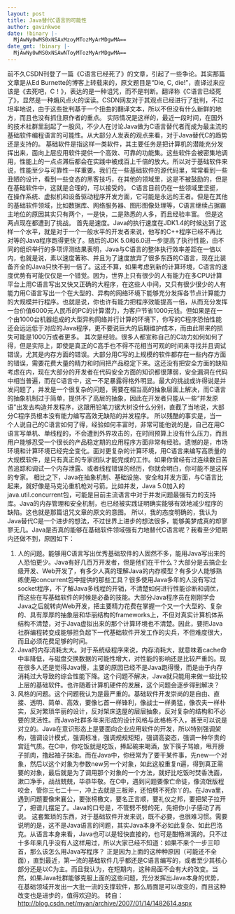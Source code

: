 ```yaml
---
layout: post
title: Java替代C语言的可能性
author: gavinkwoe
date: !binary |-
  MjAwNy0wMS0xNSAxMzoyMTozMyArMDgwMA==
date_gmt: !binary |-
  MjAwNy0wMS0xNSAwNToyMTozMyArMDgwMA==
---
```

前不久CSDN刊登了一篇《C语言已经死了》的文章，引起了一些争论。其实那篇文章是从Ed Burnette的博客上转载来的，原文题目是“Die, C, die!”，直译过来应该是《去死吧，C！》，表达的是一种诅咒，而不是判断。翻译称《C语言已经死了》，显然是一种煽风点火的误读。CSDN网友对于其观点已经进行了批判，不过坦率地说，由于这些批判基于一个扭曲的翻译文本，所以不但没有什么新鲜的地方，而且也没有抓住原作者的重点。
    实际情况是这样的，最近一段时间，在国外的技术社群里刮起了一股风，不少人在讨论Java做为C语言替代者而成为最主流的基础软件编程语言的可能性。从大部分人发表的观点来看，对于Java替代C的趋势还是支持的。
     基础软件是指这样一类软件，其主要任务是把计算机的潜能充分发挥出来，面向上层应用软件提供一个高效、可靠的功能集。这些软件会被密集地调用，性能上的一点点滞后都会在实践中被成百上千倍的放大。所以对于基础软件来说，性能至少与可靠性一样重要。我们在一些基础软件的源代码里，常常看到一些丑陋的设计，看到一些变态的黑客技巧，在其他的领域里，这是不被鼓励的，但是在基础软件中，这就是合理的，可以接受的。
     C语言目前仍在一些领域里坚挺，在操作系统、虚拟机和设备驱动程序开发方面，它可能是永远的王者。但是在其他的基础软件领域，比如数据库、网络服务器、图形图像处理等，C语言继续占据霸主地位的原因其实只有两个，一是快，二是熟悉的人多，而且经验丰富。
    但是这两点现在都遭到了挑战。
    首先是速度。Java的执行速度在JDK1.4的时候达到了这样一个水平，就是对于一个一般水平的开发者来说，他写的C++程序已经不再比对等的Java程序跑得更快了。随后的JDK 5.0和6.0进一步提高了执行性能，由不同的组织举行的多项评测结果表明，Java与C语言的整体执行效率差距在一倍以内，也就是说，素以速度著称、并且为了速度放弃了很多东西的C语言，现在比装备齐全的Java只快不到一倍了。这还不算，如果考虑到新的计算环境，C语言的速度优势有可能仅仅是一个错觉。因为，世界上只有很少的人有能力在多CPU计算平台上用C语言写出又快又正确的大程序，在这些人中间，又只有很少很少的人有能力用C语言写出一个在大型的、异构的网络环境下能够充分发挥各节点计算能力的大规模并行程序。也就是说，你也许有能力把程序效能提高一倍，从而充分发挥一台价值6000元人民币的PC的计算潜力，为客户节省1000元钱。但如果是在一个由1000台机器组成的大型异构网络并行计算的环境下，你写的C程序恐怕性能还会远远低于对应的Java程序，更不要说巨大的后期维护成本，而由此带来的损失可能是1000万或者更多。
    其次是经验。很多人都宣称自己的C功力如何如何了得，但是实际上，即使是真正的C高手也不得不花相当可观的时间来寻找并且调试错误，尤其是内存方面的错误。大部分用C写的上规模的软件都存在一些内存方面的错误，需要花费大量的精力和时间把产品稳定下来。这还没有把安全方面的缺陷考虑在内，现在大部分的开发者在代码安全方面的知识都很薄弱，安全漏洞在代码中相当普遍，而在C语言中，这一不足暴露得格外明显。最大的挑战或许得说是并发问题了，并发是一个很复杂的问题，需要在相当高的抽象层面上解决，而C语言的抽象机制过于简单，提供不了高层的抽象，因此在开发者只能从一些“并发原语”出发去构造并发程序，这跟用铅笔刀锯大树没什么分别，直截了当地说，大部分C程序员根本没有能力编写高效无缺陷的并发程序。
    所以残酷的事实是，当一个人说自己的C语言如何了得，经验如何丰富时，非常可能他说的是，自己在用C语言写单机、单线程的，不会遭到外界攻击的，在时间预算上没有什么压力，而且用户能够忍受一个很长的产品稳定期的应用程序方面非常有经验。遗憾的是，市场环境和计算环境已经完全变化。面对更复杂的计算环境，用C语言来编写高质量的大规模软件，是只有真正的专家团队才能完成的工作。如果你曾经有过连续数日苦苦追踪和调试一个内存泄露、或者线程错误的经历，你就会明白，你可能不是这样的专家。
    相比之下，Java在抽象机制、基础设施、安全和并发方面，与C语言比起来，就好像是马克沁重机枪对弓箭。比如并发，Java 5.0加入的java.util.concurrent包，可能是目前主流语言中对于并发问题最强有力的支持库。Java的内存管理和安全机制，也已经被实践证明确实能够有效地减少程序的缺陷。这也就是那篇诅咒文章的原文的意图。
    所以，我的态度明确的，我认为Java替代C是一个进步的想法，不过世界上进步的想法很多，能够美梦成真的却寥寥无几。Java是否真的能够在基础软件领域强有力地替代C语言呢？我看至少短期内还做不到，原因如下：
1. 人的问题。能够用C语言写出优秀基础软件的人固然不多，能用Java写出来的人恐怕更少。Java有好几百万开发者，但是他们在干什么？大部分是去搞企业级开发、Web开发了，有多少人真的理解Java的内存模型？有多少人能够熟练使用concurrent包中提供的那些工具？很多使用Java多年的人没有写过socket程序，不了解Java多线程的开销，不清楚如何进行性能诊断和调优，而这些在写基础软件的时候是必备的技能。大部分Java程序员在刚刚学会Java之后就转向Web开发，把主要精力花费在掌握一个又一个大型的、复杂的、具有厚厚的抽象层和华丽结构的frameworks上，不但对真实计算机体系结构不清楚，对于Java虚拟出来的那个计算环境也不清楚。因此，要把Java社群编程转变成能够担负起下一代基础软件开发工作的尖兵，不但难度很大，而且必须花费足够的时间。
2. Java的内存消耗太大。对于系统级程序来说，内存消耗大，就意味着cache命中率降低，与磁盘交换数据的可能性增大，对性能的影响还是比较严重的。现在很多人还是觉得Java慢，主要的原因已经不是Java跑得慢，而是由于内存消耗过大导致的综合性能下降。这个问题不解决，Java就只能用来做一些比较上层的基础软件。也许随着计算机硬件的发展，这个问题会逐步得到解决？
3. 风格的问题。这个问题我认为是最严重的。基础软件开发崇尚的是自由、直接、透明、简单、高效，要像匕首一样锋利，像战士一样勇猛，像农夫一样朴实，反对繁琐华丽的设计，反对架床迭屋的层层抽象，反对复杂的结构和不必要的灵活性。而Java社群多年来形成的设计风格与此格格不入，甚至可以说是对立的。Java在意识形态上是要面向企业应用软件的开发，所以特别强调架构，强调设计模式，强调标准，强调规规矩矩，强调高姿态，强调一种华贵的宫廷气质。在C中，你吃饭就是吃饭，捧起碗来喝酒，放下筷子骂娘，甩开膀子抓肉，撸起袖子抹油。而在Java中，你经常为了要干某件事，先new一个对象，然后以这个对象为参数new另一个对象，如此这般重复n遍，得到真正需要的对象，最后就是为了调用那个对象的一个方法，就好比吃饭时焚香洗面，漱口净手，战战兢兢，毕恭毕敬。在C中，遇到问题要像亡命徒，像流氓版程咬金，管你三七二十一，冲上去就是三板斧，还怕劈不死你丫的。在Java里，遇到问题要像宋襄公，要张榜檄文，要名正言顺，要礼仪之邦，要把架子拉开了，把谱儿摆足了。Java的口号是，不管劈不劈的死，先把你小子感动了再说。 这套繁琐的东西，对于基础软件开发来说，既不必要，也很难习惯。需要说明的是，这不是Java语言的问题，其实Java本身不必如此复杂、如此巴洛克。从语言本身来看，Java也可以是轻快直接的，也可是酣畅淋漓的。只不过十多年来几乎没有人这样用过，所以大家已经不知道：如果不来个一步三叩首，那么该怎么用Java写程序？
    正是因为上面的这种种原因（可能还不全面），直到最近，第一流的基础软件几乎都还是C语言编写的，或者至少其核心部分还是以C为主。而且我认为，在短期内，这种局面不会有大的改变。当然，如果Java社群能够克服上面的这些问题，充分发挥出Java本身的优势，在基础领域开发出一大批一流的支撑软件，那么局面是可以改变的，而且这种改变也是进步的，值得欢迎的。
转自：<a href="http://blog.csdn.net/myan/archive/2007/01/14/1482614.aspx">http://blog.csdn.net/myan/archive/2007/01/14/1482614.aspx</a>
